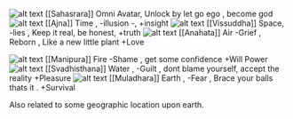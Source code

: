 
![alt text](https://upload.wikimedia.org/wikipedia/commons/2/2a/Sahasrara_Mandala.svg) [[Sahasrara]]  Omni Avatar, Unlock by let go ego , become god
 ![alt text](https://upload.wikimedia.org/wikipedia/commons/thumb/d/d1/Ajna_Mandala.svg/80px-Ajna_Mandala.svg.png)  [[Ajna]]  Time , -illusion -,  +insight 
![alt text](https://upload.wikimedia.org/wikipedia/commons/thumb/4/40/Vishuddha_Mandala.svg/80px-Vishuddha_Mandala.svg.png)  [[Vissuddha]] Space, -lies , Keep it real, be honest, +truth
![alt text](https://upload.wikimedia.org/wikipedia/commons/thumb/1/18/Anahata_Mandala.svg/80px-Anahata_Mandala.svg.png)  [[Anahata]] Air -Grief , Reborn , Like a new little plant +Love

![alt text](https://upload.wikimedia.org/wikipedia/commons/thumb/0/0a/Manipura_Mandala.svg/80px-Manipura_Mandala.svg.png)  [[Manipura]]  Fire -Shame , get some confidence +Will Power
![alt text](https://upload.wikimedia.org/wikipedia/commons/thumb/1/12/Swadhisthana_Mandala.svg/80px-Swadhisthana_Mandala.svg.png)  [[Svadhisthana]]  Water ,  -Guilt , dont blame yourself, accept the reality +Pleasure
![alt text](https://upload.wikimedia.org/wikipedia/commons/thumb/1/1c/Muladhara_Mandala.svg/80px-Muladhara_Mandala.svg.png)  [[Muladhara]]   Earth  , -Fear , Brace your balls thats it . +Survival

Also related to some geographic location upon earth.
